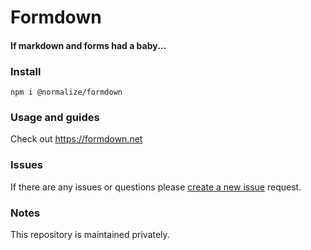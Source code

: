 # Formdown
#### If markdown and forms had a baby...

### Install 
`npm i @normalize/formdown` 

### Usage and guides

Check out https://formdown.net



### Issues

If there are any issues or questions please [create a new issue](https://github.com/normal1ze/formdown/issues/new) request.

### Notes

This repository is maintained privately.
